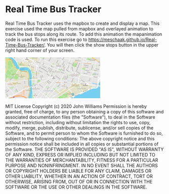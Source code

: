 # Real Time Bus Tracker

Real Time Bus Tracker uses the mapbox to create and display a map. This exercise used the map pulled from mapbox and overlayed animation to track the bus stops along its route. To add this animation the mapanimation code is used. To run this exercise go to https://meschaak.github.io/Real-Time-Bus-Tracker/. You will then click the show stops button in the upper right hand corner of your screen.

<img src= "Bus Tracker.png" width='300'/>

MIT License
Copyright (c) 2020 John Williams
Permission is hereby granted, free of charge, to any person obtaining a copy of this software and associated documentation files (the "Software"), to deal in the Software without restriction, including without limitation the rights to use, copy, modify, merge, publish, distribute, sublicense, and/or sell copies of the Software, and to permit person to whom the Software is furnished to do so, subject to the following conditions:
The above copyright notice and this permission notice shall be included in all copies or substantial portions of the Software.
THE SOFTWARE IS PROVIDED "AS IS", WITHOUT WARRANTY OF ANY KIND, EXPRESS OR IMPLIED INCLUDING BUT NOT LIMITED TO THE WARRANTIES OF MERCHANTABILITY, FITNESS FOR A PARTICULAR PURPOSE AND NONINFRINGMENT. IN NO EVENT SHALL THE AUTHORS OR COPYRIGHT HOLDERS BE LIABLE FOR ANY CLAIM, DAMAGES OR OTHER LIABILITY, WHETHER IN AN ACTION OF CONTRACT, TORT OR OTHERWISE, ARISING FROM, OUT OF OR IN CONNECTION WITH THE SOFTWARE OR THE USE OR OTHER DEALINGS IN THE SOFTWARE.
